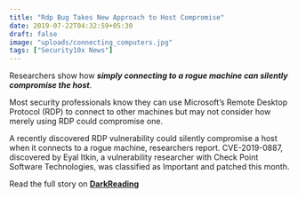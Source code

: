 ```yaml
---
title: "Rdp Bug Takes New Approach to Host Compromise"
date: 2019-07-22T04:32:59+05:30
draft: false
image: "uploads/connecting_computers.jpg"
tags: ["Security10x News"]
---
```

Researchers show how **_simply connecting to a rogue machine can silently compromise the host_**.

Most security professionals know they can use Microsoft’s Remote Desktop Protocol (RDP) to connect to other machines but may not consider how merely using RDP could compromise one.

A recently discovered RDP vulnerability could silently compromise a host when it connects to a rogue machine, researchers report. CVE-2019-0887, discovered by Eyal Itkin, a vulnerability researcher with Check Point Software Technologies, was classified as Important and patched this month.

Read the full story on **[DarkReading](https://www.darkreading.com/risk/rdp-bug-takes-new-approach-to-host-compromise/d/d-id/1335297)**